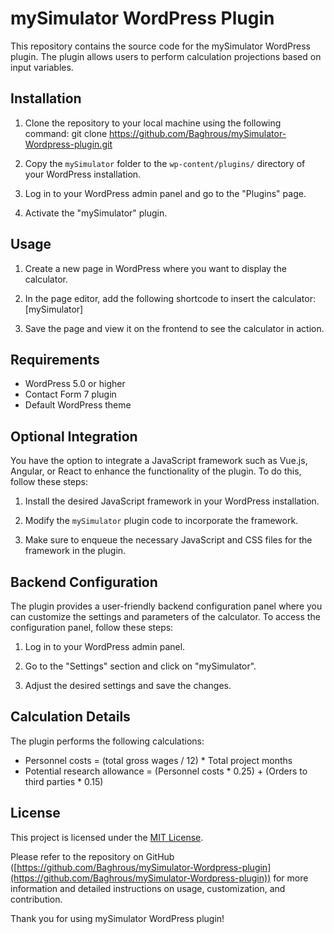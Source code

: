 # mySimulator WordPress Plugin

This repository contains the source code for the mySimulator WordPress plugin. The plugin allows users to perform calculation projections based on input variables.

## Installation

1. Clone the repository to your local machine using the following command:
git clone https://github.com/Baghrous/mySimulator-Wordpress-plugin.git

2. Copy the `mySimulator` folder to the `wp-content/plugins/` directory of your WordPress installation.

3. Log in to your WordPress admin panel and go to the "Plugins" page.

4. Activate the "mySimulator" plugin.

## Usage

1. Create a new page in WordPress where you want to display the calculator.

2. In the page editor, add the following shortcode to insert the calculator:
[mySimulator]

3. Save the page and view it on the frontend to see the calculator in action.

## Requirements

- WordPress 5.0 or higher
- Contact Form 7 plugin
- Default WordPress theme

## Optional Integration

You have the option to integrate a JavaScript framework such as Vue.js, Angular, or React to enhance the functionality of the plugin. To do this, follow these steps:

1. Install the desired JavaScript framework in your WordPress installation.

2. Modify the `mySimulator` plugin code to incorporate the framework.

3. Make sure to enqueue the necessary JavaScript and CSS files for the framework in the plugin.

## Backend Configuration

The plugin provides a user-friendly backend configuration panel where you can customize the settings and parameters of the calculator. To access the configuration panel, follow these steps:

1. Log in to your WordPress admin panel.

2. Go to the "Settings" section and click on "mySimulator".

3. Adjust the desired settings and save the changes.

## Calculation Details

The plugin performs the following calculations:

- Personnel costs = (total gross wages / 12) * Total project months
- Potential research allowance = (Personnel costs * 0.25) + (Orders to third parties * 0.15)


## License

This project is licensed under the [MIT License](LICENSE).

Please refer to the repository on GitHub ([https://github.com/Baghrous/mySimulator-Wordpress-plugin](https://github.com/Baghrous/mySimulator-Wordpress-plugin)) for more information and detailed instructions on usage, customization, and contribution.

Thank you for using mySimulator WordPress plugin!